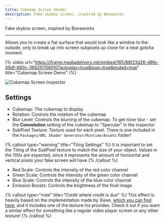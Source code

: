 ```yaml
---
title: Cubemap Screen Shader
description: Fake skybox screen, inspired by Boneworks
---
```


Fake skybox screen, inspired by Boneworks

---

Allows you to create a flat surface that would look like a window to the outside, only to break up into screen subpixels up close for a neat gotcha moment.

{% video url="https://iframe.mediadelivery.net/embed/165/88f23d26-d8fe-49df-880c-36625f158010?autoplay=true&loop=true&muted=true" title="Cubemap Screen Demo" /%}

![Cubemap Screen Inspector](/img/docs/vfx/cubemap-screen/cubemap-screen.png "Cubemap Screen Inspector")

## Settings

- Cubemap: The cubemap to display
- Rotation: Controls the rotation of the cubemap
- Blur Level: Controls the blurring of the cubemap. To get nicer blur - set the **Convolution** setting of the cubemap to "Specular" in the inspector
- SubPixel Texture: Texture used for each pixel. There is one included in the `Packages/ORL Shader Generator/Runtime/Assets` folder!

{% callout type="warning" title="Tiling Settings" %}
It is important to set the Tiling of the SubPixel texture to match the size of your object. Values in the 100s are expected, since it represents the amount of horizontal and vertical pixels your fake screen will have
{% /callout %}

- Red Scale: Controls the intensity of the red color channel
- Green Scale: Controls the intensity of the green color channel
- Blue Scale: Controls the intensity of the blue color channel
- Emission Boosts: Controls the brightness of the final image

{% callout type="note" title="Credit where credit is due" %}
This effect is heavily based on the implementation made by Xiexe, [which you can find here](https://github.com/Xiexe/RGBSubPixelDisplay-Shader), and it includes one of the texture his provides. Check it out if you want a similar effect for something like a regular video player screen or any other texture!
{% /callout %}